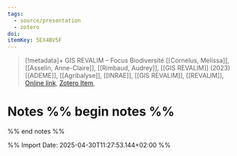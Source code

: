 ```yaml
---
tags:
  - source/presentation
  - zotero
doi: 
itemKey: 5EX4BV5F
---
```

>[!metadata]+
> GIS REVALIM – Focus Biodiversité
> [[Cornelus, Melissa]], [[Asselin, Anne-Claire]], [[Rimbaud, Audrey]], 
> [[GIS REVALIM]] (2023)
> [[ADEME]], [[Agribalyse]], [[INRAE]], [[GIS REVALIM]], [[REVALIM]], 
> [Online link](https://www.dailymotion.com/video/x9bzv3y), [Zotero Item](zotero://select/library/items/5EX4BV5F), 

# Notes %% begin notes %%

%% end notes %%




%% Import Date: 2025-04-30T11:27:53.144+02:00 %%
